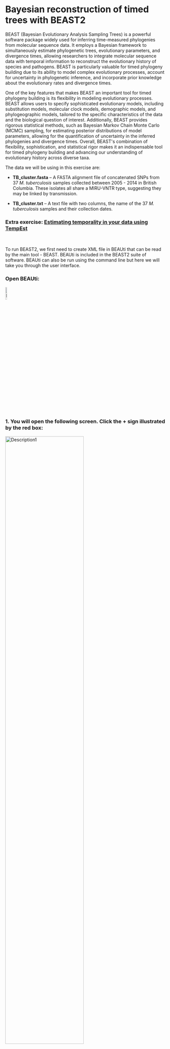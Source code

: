 # Bayesian reconstruction of timed trees with BEAST2


BEAST (Bayesian Evolutionary Analysis Sampling Trees) is a powerful software package widely used for inferring time-measured phylogenies from molecular sequence data. It employs a Bayesian framework to simultaneously estimate phylogenetic trees, evolutionary parameters, and divergence times, allowing researchers to integrate molecular sequence data with temporal information to reconstruct the evolutionary history of species and pathogens. BEAST is particularly valuable for timed phylogeny building due to its ability to model complex evolutionary processes, account for uncertainty in phylogenetic inference, and incorporate prior knowledge about the evolutionary rates and divergence times.

One of the key features that makes BEAST an important tool for timed phylogeny building is its flexibility in modeling evolutionary processes. BEAST allows users to specify sophisticated evolutionary models, including substitution models, molecular clock models, demographic models, and phylogeographic models, tailored to the specific characteristics of the data and the biological question of interest. Additionally, BEAST provides rigorous statistical methods, such as Bayesian Markov Chain Monte Carlo (MCMC) sampling, for estimating posterior distributions of model parameters, allowing for the quantification of uncertainty in the inferred phylogenies and divergence times. Overall, BEAST's combination of flexibility, sophistication, and statistical rigor makes it an indispensable tool for timed phylogeny building and advancing our understanding of evolutionary history across diverse taxa.

The data we will be using in this exercise are:

- **TB_cluster.fasta** – A FASTA alignment file of concatenated SNPs from 37 _M. tuberculosis_ samples collected between 2005 - 2014 in British Columbia. These isolates all share a MIRU-VNTR type, suggesting they may be linked by transmission.

- **TB_cluster.txt** – A text file with two columns, the name of the 37 _M. tuberculosis_ samples and their collection dates.


### Extra exercise: [Estimating temporality in your data using TempEst](TempEst.md)

<br>

To run BEAST2, we first need to create XML file in BEAUti that can be read by the main tool - BEAST. BEAUti is included in the BEAST2 suite of software. BEAUti can also be run using the command line but here we will take you through the user interface. <br>

### Open BEAUti:

<img src="Pictures/beauti.jpg" alt="Description1" width="10%"/>

<br>

### 1. You will open the following screen. Click the + sign illustrated by the red box:

<img src="Pictures/BEAST1.jpeg" alt="Description1" width="70%"/>

<br>   

### 2. Navigate to the "TB_Cluster.fasta" file in your data folder and click open. You will then be prompted to choose the datatype, we will select "all are nucleotide":

Other types of data can be included, such as binary character data, and multiple data sources for the same samples can be used together with different models applied. For example, you could use SNPs in the form of nucleotides and the presence/absence of indels as binary data to estimate the phylogeny, with different evolutionary models applied to each type of data.

<img src="Pictures/BEAST2.jpeg" alt="Description1" width="70%"/>

<br>

### 3. This will load the data into BEAUti. These are called 'partitions' and you can have multiple input datasets (e.g., SNPs and Indels). Here we are just using SNPs, the arrows below point to the key information on this screen:

<img src="Pictures/BEAST3.jpeg" alt="Description1" width="70%"/>

<br>

### 4. Next, we will load in the date information. Click the 'Tip Dates' tab shown in the red box below:

<img src="Pictures/BEAST4.jpeg" alt="Description1" width="70%"/>

<br>

### 5. Dates may be in various formats, and can also be contained in the sequence names or in a separate file. Here, we have are dates in the text file "TB_Cluster.txt" in the yyyy-M-dd format. So first we need to click the 'as dates with format' button and select the correct date format, then click 'Auto-configure':

<img src="Pictures/BEAST5.jpeg" alt="Description1" width="70%"/>

<br>

### 6. Select 'read from file' and click the 'Browse' button to find the dates file in your data folder. You may have to select the 'show options' box and select '.txt' in the browse window:

<img src="Pictures/BEAST6.jpeg" alt="Description1" width="70%"/>

<br>

### 7. This will bring up the dates of each sample in the middle column and the distance to the most recent sequence in unit time:

<img src="Pictures/BEAST7.jpeg" alt="Description1" width="70%"/>

<br>

### 8. Next, we will navigate to the 'Site Model' tab to select our nucleotide substitution model. Here we want to use GTR but other models are available:

<img src="Pictures/BEAST8.jpeg" alt="Description1" width="70%"/>

<br>

### 9. The 'Clock Model' tab will allow us to pick a molecular clock model. 

This can be set to 'strict' if you believe that the molecular clock is constant across all branches of the tree or relaxed if you want a more flexible model that allows for clock rates to vary across branches of the tree. Here we can also set a prior value for our molecular clock in the box below. To read more about molecular clocks see [here](https://www.sciencedirect.com/topics/immunology-and-microbiology/molecular-clock):

<img src="Pictures/BEAST9.jpeg" alt="Description1" width="70%"/>

<br>

### 10. The last evolutionary model to choose is the Tree model, in the 'Priors' tab.This can be changed using the dropdown menu at the top. 

This parameter sets the population demographic model, which are used to infer historical changes in population size over time based on molecular sequence data. These models allow researchers to estimate parameters related to population dynamics, such as changes in effective population size, population growth rates, demographic bottlenecks, and migration rates. 

Here we will set the population model as 'Coalescent Constant Model'. Please read more about the different population demographic models [here](https://beast.community/tree_priors).

<img src="Pictures/BEAST10.jpeg" alt="Description1" width="70%"/>

<br>

### 11. The last parameter to set is in "MCMC" tab. Here we can set the number of chains to run, which is the number of MCMC iterations to run the model for. Here we can set the number of MCMC chains to 10 million, this should take around 5-10 minutes to run. 

The number of chains to run the model for is dependent on the complexity of the data and the underlying models; longer runs with more likely lead to the MCMC chains to converge (reach an equilibrium):

<img src="Pictures/BEAST11.jpeg" alt="Description1" width="70%"/>

<br>

### 12. Finally, we need to save the XML file by selecting 'File' and 'Save As'. Save your file as "TB_Cluster.xml":

<img src="Pictures/BEAST12.jpeg" alt="Description1" width="70%"/>

<br>

### Now we have our XML file saved, we can open the BEAST program:

<img src="Pictures/beast.jpg" alt="Description1" width="10%"/>

<br>

### 1. BEAST will look like this:

<img src="Pictures/BEAST13.jpeg" alt="Description1" width="70%"/>

<br>


### 2. Load in your XML file into the Input file section and choose the number of threads to use:

<img src="Pictures/BEAST14.jpeg" alt="Description1" width="70%"/>

<br>

### 3. Next, we can run BEAST by clicking 'Run'. This will start the BEAST run to output a posterior collection of trees that will produced at intervals through the MCMC iterations:

<img src="Pictures/BEAST15.jpeg" alt="Description1" width="70%"/>

<br>

### 4. The BEAST run is complete when you see a screen like this:

<img src="Pictures/BEAST16.jpeg" alt="Description1" width="70%"/>

<br>

### You should find that 3 files are created: TB_Cluster.log, TB_cluster.trees, and TB_Cluster.xml.state. We want to inspect how well our run has converged using the .log file. We can use 'Tracer' to analyze the output from BEAST.

### Open Tracer:

<img src="Pictures/Tracer.jpg" alt="Description1" width="10%"/>

<br>

### 1. You will open the following screen. Click the + in the red box and open the "TB_Cluster.log" file.


<img src="Pictures/Tracer2.jpg" alt="Description1" width="70%"/>

<br>

### 2. This will bring up all of the posterior estimates of different parameters. 

This includes an Effective Sample Size (ESS) of each parameter. Your results will look slightly different to these, and to each other, as BEAST is a stochastic program. A small ESS (< 100) shows that then the estimate of the posterior distribution of that parameter is likely poor, whereas a larger ESS (> 200) is accepted as good. More information on ESS and how to improve scores can be found [here](https://beast.community/ess_tutorial).

<img src="Pictures/BEAST17.jpeg" alt="Description1" width="70%"/>

<br>

### 3. You can also view the traces of each parameter to see how well the MCMC has converged:

Convergence refers to the property of an MCMC algorithm whereby it reaches a stationary distribution that accurately represents the posterior distribution of the model parameters. In simpler terms, it indicates that the chain has explored the parameter space sufficiently and is sampling from the true underlying distribution.

<img src="Pictures/BEAST18.jpeg" alt="Description1" width="70%"/>

<br>

_Discussion: Explore the different posterior parameters in Tracer. How long ago was the last common ancestor of all sequences in the tree inferred to have been present? What is the confidence around this value?_

_Extra exercise: Re-run the BEAST analysis changing the 'clock model' parameter in BEAUti to "Optimised relaxed clock" and examine the log file in Tracer. Which run appears optimal?_

<br>

### Finally, we can create a single consensus tree using 'TreeAnnotator' from the posterior distribution of trees found in the "TB_Cluster.trees" file:

### Open TreeAnnotator:

<img src="Pictures/treeannotator.jpg" alt="Description1" width="10%"/>

<br>


### 1. Here will first select the percentage burn-in. This is initial portion of the MCMC chain where samples are discarded, removing any influence of the starting values on the estimation of posterior distributions. We will also open the TB_Cluster.trees file in the 'Input tree file' box, and name our single output tree in the 'Output file' box. We can name this "TB_Cluster.tree":

<img src="Pictures/BEAST19.jpeg" alt="Description1" width="70%"/>

<br>

### 2. Then click 'Run' to estimate a single consensus tree from the posterior output from BEAST. This will be saved in the "TB_Cluster.tree" file:

<img src="Pictures/BEAST20.jpeg" alt="Description1" width="70%"/>

<br>


### 3. Open the "TB_Cluster.tree" file in FigTree:

<img src="Pictures/BEAST21.jpeg" alt="Description1" width="70%"/>

<br>

### 4. Explore the options on the bottom left to look at the estimated times of the nodes:

<img src="Pictures/BEAST22.jpeg" alt="Description1" width="70%"/>

_Question: What is the posterior support for the node representing the most recent common ancestor?_

<br>


# Phylodynamics with BEAST2


Along with inferring timed phylogenies, we can use BEAST (Bayesian Evolutionary Analysis Sampling Trees) to carry out a range of phylogenetic and phylodynamic analyses. BEAST2 is a newer and more advanced version of BEAST, developed by the same team but with a redesigned architecture to provide a modular and extensible framework. As such, there are a variety of packages available in BEAST2 that have been developed for a range of different analyses, such as jointly reconstructing transmission networks with a phylogeny and inferring recombination. Furthermore, BEAST2 allows users to write their own packages to use their underlying Bayesian architecture, as well as providing [tutorials](https://www.beast2.org/package-development-guide/writing-a-beast-2_7-package.html) to write these packages.

Here, we will run a phylodynamics analysis using the BEAST2 package 'BDSKY' to infer past population dynamics of our TB cluster.
<br>

### Open BEAUti:

### 1. Click file -> Manage Packages:

<img src="Pictures/Sky1.jpg" alt="Description1" width="70%"/>

<br>   

### 2. Scroll down and select the 'BDSKY' package. Click "Install/Upgrade:

<img src="Pictures/Sky2.jpg" alt="Description1" width="70%"/>

<br>   


### This will download the package. You should get a prompt stating it has been successfully installed but that it will need to be restarted for any changes to take effect. Please restart BEAUti.

### 3. Now load in the data, set the tip dates and set up the site model and clock model as before.

<br>   

### 4. The difference in this analysis will be when setting up the tree model. Here we want to select the 'Coalescent Bayesian Skyline' option.

<img src="Pictures/Sky3.jpg" alt="Description1" width="70%"/>

<br>   


### 5. Set the number of MCMC iteration to 10 million for this analysis and save the file as "TB_Cluster_skyline.xml".

<img src="Pictures/Sky4.jpg" alt="Description1" width="70%"/>

<br>   

### 6. Run your new XML file in BEAST in the same way as before, it should take around 5-10 minutes to run.

<br>   

### 7. Open Tracer and view your log file. 

_Have all parameters reached convergence? How could we improve these if not?_

We can now view the results of Skyline analysis. Click 'Analysis -> Bayesian Skyline Reconstruction':

<img src="Pictures/SKY5.jpeg" alt="Description1" width="70%"/>

<br>  

### 8. In the 'Trees Log File' option, load in the resulting .trees file from your BEAST run. We can also set the age of the youngest tip as 2014.9 as we know our most recent sample was collected in November 2014. Press okay to run the analysis:

<img src="Pictures/SKY6.jpeg" alt="Description1" width="70%"/>

<br>  

### 9. We now have our skyline plot showing an estimate of the past population demography:

<img src="Pictures/SKY7.jpeg" alt="Description1" width="70%"/>

<br>  

### Questions: 

### 1. How do we interpret this plot?
### 2. What can we say about the trajectory of our TB outbreak?

<br>

### Further resources: 

BEAST is very well documented with numerous basic and advanced tutorials. The excellent ['Taming the BEAST'](https://taming-the-beast.org/tutorials/Introduction-to-BEAST2/) workshop has many different walkthoughs and tutorials to guide you through all aspects of runnnig BEAST.

In addition, BEAST2 contains many other packages and analysis types that you can explore. Again the Taming the BEAST workshop is a great resource to learn more, including this [tutorial on skyline plots.](https://taming-the-beast.org/tutorials/Skyline-plots/)

